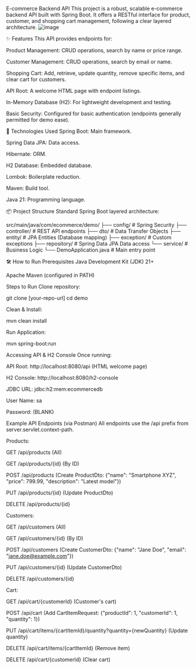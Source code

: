E-commerce Backend API
This project is a robust, scalable e-commerce backend API built with Spring Boot. It offers a RESTful interface for product, customer, and shopping cart management, following a clear layered architecture.
![image](https://github.com/user-attachments/assets/f3371d39-f9d4-49a1-89ee-319bb721b9c0)

✨ Features
This API provides endpoints for:

Product Management: CRUD operations, search by name or price range.

Customer Management: CRUD operations, search by email or name.

Shopping Cart: Add, retrieve, update quantity, remove specific items, and clear cart for customers.

API Root: A welcome HTML page with endpoint listings.

In-Memory Database (H2): For lightweight development and testing.

Basic Security: Configured for basic authentication (endpoints generally permitted for demo ease).

🚀 Technologies Used
Spring Boot: Main framework.

Spring Data JPA: Data access.

Hibernate: ORM.

H2 Database: Embedded database.

Lombok: Boilerplate reduction.

Maven: Build tool.

Java 21: Programming language.

📦 Project Structure
Standard Spring Boot layered architecture:

src/main/java/com/ecommerce/demo/
├── config/             # Spring Security
├── controller/         # REST API endpoints
├── dto/                # Data Transfer Objects
├── entity/             # JPA Entities (Database mapping)
├── exception/          # Custom exceptions
├── repository/         # Spring Data JPA Data access
└── service/            # Business Logic
└── DemoApplication.java # Main entry point

🛠️ How to Run
Prerequisites
Java Development Kit (JDK) 21+

Apache Maven (configured in PATH)

Steps to Run
Clone repository:

git clone [your-repo-url]
cd demo

Clean & Install:

mvn clean install

Run Application:

mvn spring-boot:run

Accessing API & H2 Console
Once running:

API Root: http://localhost:8080/api (HTML welcome page)

H2 Console: http://localhost:8080/h2-console

JDBC URL: jdbc:h2:mem:ecommercedb

User Name: sa

Password: (BLANK)

Example API Endpoints (via Postman)
All endpoints use the /api prefix from server.servlet.context-path.

Products:

GET /api/products (All)

GET /api/products/{id} (By ID)

POST /api/products (Create ProductDto: {"name": "Smartphone XYZ", "price": 799.99, "description": "Latest model"})

PUT /api/products/{id} (Update ProductDto)

DELETE /api/products/{id}

Customers:

GET /api/customers (All)

GET /api/customers/{id} (By ID)

POST /api/customers (Create CustomerDto: {"name": "Jane Doe", "email": "jane.doe@example.com"})

PUT /api/customers/{id} (Update CustomerDto)

DELETE /api/customers/{id}

Cart:

GET /api/cart/{customerId} (Customer's cart)

POST /api/cart (Add CartItemRequest: {"productId": 1, "customerId": 1, "quantity": 1})

PUT /api/cart/items/{cartItemId}/quantity?quantity={newQuantity} (Update quantity)

DELETE /api/cart/items/{cartItemId} (Remove item)

DELETE /api/cart/{customerId} (Clear cart)
